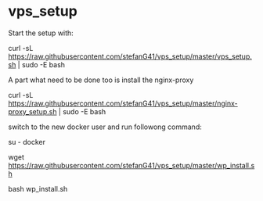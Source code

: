 # vps_setup


Start the setup with:


curl -sL  https://raw.githubusercontent.com/stefanG41/vps_setup/master/vps_setup.sh | sudo -E bash


A part what need to be done too is install the nginx-proxy

curl -sL  https://raw.githubusercontent.com/stefanG41/vps_setup/master/nginx-proxy_setup.sh | sudo -E bash


switch to the new docker user and run followong command:


su - docker 






wget https://raw.githubusercontent.com/stefanG41/vps_setup/master/wp_install.sh

bash wp_install.sh

